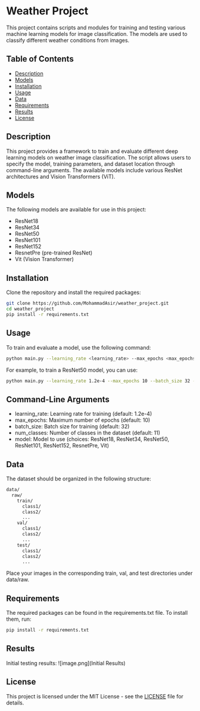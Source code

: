 # Weather Project

This project contains scripts and modules for training and testing various machine learning models for image classification. The models are used to classify different weather conditions from images.

## Table of Contents

- [Description](#description)
- [Models](#models)
- [Installation](#installation)
- [Usage](#usage)
- [Data](#data)
- [Requirements](#requirements)
- [Results](#results)
- [License](#license)

## Description

This project provides a framework to train and evaluate different deep learning models on weather image classification. The script allows users to specify the model, training parameters, and dataset location through command-line arguments. The available models include various ResNet architectures and Vision Transformers (ViT).

## Models

The following models are available for use in this project:
- ResNet18
- ResNet34
- ResNet50
- ResNet101
- ResNet152
- ResnetPre (pre-trained ResNet)
- Vit (Vision Transformer)

## Installation

Clone the repository and install the required packages:

```sh
git clone https://github.com/MohammadAsir/weather_project.git
cd weather_project
pip install -r requirements.txt
```
## Usage

To train and evaluate a model, use the following command:

```sh
python main.py --learning_rate <learning_rate> --max_epochs <max_epochs> --batch_size <batch_size> --num_classes <num_classes> --model <model_name>
```
For example, to train a ResNet50 model, you can use:

```sh
python main.py --learning_rate 1.2e-4 --max_epochs 10 --batch_size 32 --num_classes 11 --model ResNet50
```
## Command-Line Arguments

- learning_rate: Learning rate for training (default: 1.2e-4)
- max_epochs: Maximum number of epochs (default: 10)
- batch_size: Batch size for training (default: 32)
- num_classes: Number of classes in the dataset (default: 11)
- model: Model to use (choices: ResNet18, ResNet34, ResNet50, ResNet101, ResNet152, ResnetPre, Vit)

## Data

The dataset should be organized in the following structure:
```sh
data/
  raw/
    train/
      class1/
      class2/
      ...
    val/
      class1/
      class2/
      ...
    test/
      class1/
      class2/
      ...
```
Place your images in the corresponding train, val, and test directories under data/raw.

## Requirements

The required packages can be found in the requirements.txt file. To install them, run:

```sh
pip install -r requirements.txt
```

## Results
Initial testing results:
![image.png](Initial Results)

## License
This project is licensed under the MIT License - see the [LICENSE](LICENSE) file for details.





